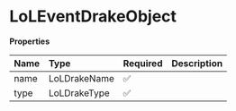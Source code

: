 # LoLEventDrakeObject

**Properties**

| Name | Type         | Required | Description |
| :--- | :----------- | :------- | :---------- |
| name | LoLDrakeName | ✅       |             |
| type | LoLDrakeType | ✅       |             |
